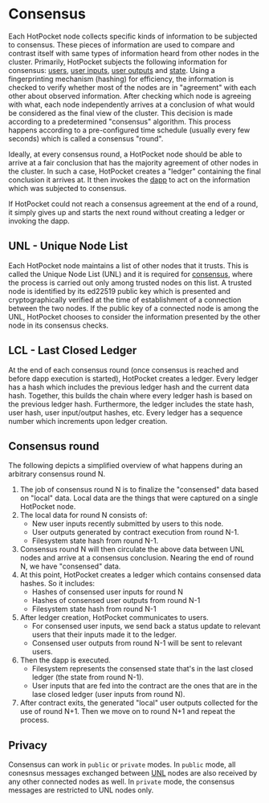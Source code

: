 # Consensus

Each HotPocket node collects specific kinds of information to be subjected to consensus. These pieces of information are used to compare and contrast itself with same types of information heard from other nodes in the cluster. Primarily, HotPocket subjects the following information for consensus: [users](users), [user inputs](users.md#user-inputs), [user outputs](users.md#user-outputs) and [state](state). Using a fingerprinting mechanism (hashing) for efficiency, the information is checked to verify whether most of the nodes are in "agreement" with each other about observed information. After checking which node is agreeing with what, each node independently arrives at a conclusion of what would be considered as the final view of the cluster. This decision is made according to a predetermined "consensus" algorithm. This process happens according to a pre-configured time schedule (usually every few seconds) which is called a consensus "round".

Ideally, at every consensus round, a HotPocket node should be able to arrive at a fair conclusion that has the majority agreement of other nodes in the cluster. In such a case, HotPocket creates a "ledger" containing the final conclusion it arrives at. It then invokes the [dapp](overview.md#dapp) to act on the information which was subjected to consensus.

If HotPocket could not reach a consensus agreement at the end of a round, it simply gives up and starts the next round without creating a ledger or invoking the dapp.

## UNL - Unique Node List

Each HotPocket node maintains a list of other nodes that it trusts. This is called the Unique Node List (UNL) and it is required for [consensus](#consensus), where the process is carried out only among trusted nodes on this list. A trusted node is identified by its ed22519 public key which is presented and cryptographically verified at the time of establishment of a connection between the two nodes. If the public key of a connected node is among the UNL, HotPocket chooses to consider the information presented by the other node in its consensus checks.

## LCL - Last Closed Ledger

At the end of each consensus round (once consensus is reached and before dapp execution is started), HotPocket creates a ledger. Every ledger has a hash which includes the previous ledger hash and the current data hash. Together, this builds the chain where every ledger hash is based on the previous ledger hash. Furthermore, the ledger includes the state hash, user hash, user input/output hashes, etc. Every ledger has a sequence number which increments upon ledger creation.

## Consensus round

The following depicts a simplified overview of what happens during an arbitrary consensus round N.

1. The job of consensus round N is to finalize the "consensed" data based on "local" data. Local data are the things that were captured on a single HotPocket node.
2. The local data for round N consists of:
   - New user inputs recently submitted by users to this node.
   - User outputs generated by contract execution from round N-1.
   - Filesystem state hash from round N-1.
3. Consensus round N will then circulate the above data between UNL nodes and arrive at a consensus conclusion. Nearing the end of round N, we have "consensed" data.
4. At this point, HotPocket creates a ledger which contains consensed data hashes. So it includes:
   - Hashes of consensed user inputs for round N
   - Hashes of consensed user outputs from round N-1
   - Filesystem state hash from round N-1
5. After ledger creation, HotPocket communicates to users.
   - For consensed user inputs, we send back a status update to relevant users that their inputs made it to the ledger.
   - Consensed user outputs from round N-1 will be sent to relevant users.
6. Then the dapp is executed.
   - Filesystem represents the consensed state that's in the last closed ledger (the state from round N-1).
   - User inputs that are fed into the contract are the ones that are in the lase closed ledger (user inputs from round N).
7. After contract exits, the generated "local" user outputs collected for the use of round N+1. Then we move on to round N+1 and repeat the process.

## Privacy

Consensus can work in `public` or `private` modes. In `public` mode, all conesnsus messages exchanged between [UNL](#unl---unique-node-list) nodes are also received by any other connected nodes as well. In `private` mode, the consensus messages are restricted to UNL nodes only.